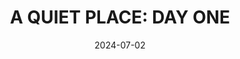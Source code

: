 ---
title: 'A QUIET PLACE: DAY ONE'
date: '2024-07-02'
price: '54.3'
theaters: ['TGV CINEMAS SURIA KLCC']
seat: ['F10']
remark: ['IMAX2D', 'R13']
---